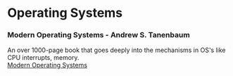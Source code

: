 # Operating Systems

### Modern Operating Systems - Andrew S. Tanenbaum
An over 1000-page book that goes deeply into the mechanisms in OS's like CPU interrupts, memory.\
[Modern Operating Systems](https://csc-knu.github.io/sys-prog/books/Andrew%20S.%20Tanenbaum%20-%20Modern%20Operating%20Systems.pdf)
